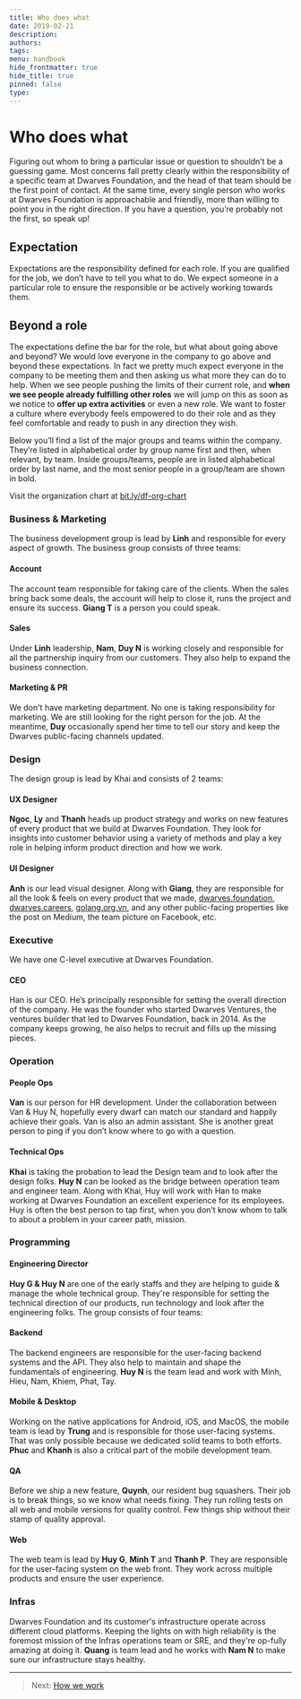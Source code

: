 ```yaml
---
title: Who does what
date: 2019-02-21
description: 
authors: 
tags: 
menu: handbook
hide_frontmatter: true
hide_title: true
pinned: false
type:
---
```

# Who does what
Figuring out whom to bring a particular issue or question to shouldn’t be a guessing game. Most concerns fall pretty clearly within the responsibility of a specific team at Dwarves Foundation, and the head of that team should be the first point of contact. At the same time, every single person who works at Dwarves Foundation is approachable and friendly, more than willing to point you in the right direction. If you have a question, you’re probably not the first, so speak up!

## Expectation
Expectations are the responsibility defined for each role. If you are qualified for the job, we don’t have to tell you what to do. We expect someone in a particular role to ensure the responsible or be actively working towards them.

## Beyond a role
The expectations define the bar for the role, but what about going above and beyond? We would love everyone in the company to go above and beyond these expectations. In fact we pretty much expect everyone in the company to be meeting them and then asking us what more they can do to help.
When we see people pushing the limits of their current role, and **when we see people already fulfilling other roles** we will jump on this as soon as we notice to **offer up extra activities** or even a new role.
We want to foster a culture where everybody feels empowered to do their role and as they feel comfortable and ready to push in any direction they wish.

Below you’ll find a list of the major groups and teams within the company. They’re listed in alphabetical order by group name first and then, when relevant, by team. Inside groups/teams, people are in listed alphabetical order by last name, and the most senior people in a group/team are shown in bold.

Visit the organization chart at [bit.ly/df-org-chart](https://bit.ly/df-org-chart)

### Business & Marketing
The business development group is lead by **Linh** and responsible for every aspect of growth. The business group consists of three teams:

#### Account
The account team responsible for taking care of the clients. When the sales bring back some deals, the account will help to close it, runs the project and ensure its success. **Giang T** is a person you could speak.

#### Sales
Under **Linh** leadership, **Nam**, **Duy N** is working closely and responsible for all the partnership inquiry from our customers. They also help to expand the business connection.

#### Marketing & PR
We don't have marketing department. No one is taking responsibility for marketing. We are still looking for the right person for the job. At the meantime, **Duy** occasionally spend her time to tell our story and keep the Dwarves public-facing channels updated.

### Design
The design group is lead by Khai and consists of 2 teams:

#### UX Designer
**Ngoc**, **Ly** and **Thanh** heads up product strategy and works on new features of every product that we build at Dwarves Foundation. They look for insights into customer behavior using a variety of methods and play a key role in helping inform product direction and how we work.

#### UI Designer
**Anh** is our lead visual designer. Along with **Giang**, they are responsible for all the look & feels on every product that we made, [dwarves.foundation](https://dwarves.foundation), [dwarves.careers](https://dwarves.careers), [golang.org.vn](https://golang.org.vn), and any other public-facing properties like the post on Medium, the team picture on Facebook, etc.

### Executive
We have one C-level executive at Dwarves Foundation.

#### CEO
Han is our CEO. He’s principally responsible for setting the overall direction of the company. He was the founder who started Dwarves Ventures, the ventures builder that led to Dwarves Foundation, back in 2014. As the company keeps growing, he also helps to recruit and fills up the missing pieces.

### Operation
#### People Ops
**Van** is our person for HR development. Under the collaboration between Van & Huy N, hopefully every dwarf can match our standard and happily achieve their goals. Van is also an admin assistant. She is another great person to ping if you don’t know where to go with a question.

#### Technical Ops
**Khai** is taking the probation to lead the Design team and to look after the design folks. **Huy N** can be looked as the bridge between operation team and engineer team. Along with Khai, Huy will work with Han to make working at Dwarves Foundation an excellent experience for its employees. Huy is often the best person to tap first, when you don’t know whom to talk to about a problem in your career path, mission.

### Programming
#### Engineering Director
**Huy G & Huy N** are one of the early staffs and they are helping to guide & manage the whole technical group. They're responsible for setting the technical direction of our products, run technology and look after the engineering folks. The group consists of four teams:

#### Backend
The backend engineers are responsible for the user-facing backend systems and the API. They also help to maintain and shape the fundamentals of engineering. **Huy N** is the team lead and work with Minh, Hieu, Nam, Khiem, Phat, Tay.

#### Mobile & Desktop
Working on the native applications for Android, iOS, and MacOS, the mobile team is lead by **Trung** and is responsible for those user-facing systems. That was only possible because we dedicated solid teams to both efforts. **Phuc** and **Khanh** is also a critical part of the mobile development team.

#### QA
Before we ship a new feature, **Quynh**, our resident bug squashers. Their job is to break things, so we know what needs fixing. They run rolling tests on all web and mobile versions for quality control. Few things ship without their stamp of quality approval.

#### Web
The web team is lead by **Huy G**, **Minh T** and **Thanh P**. They are responsible for the user-facing system on the web front. They work across multiple products and ensure the user experience.

### Infras
Dwarves Foundation and its customer's infrastructure operate across different cloud platforms. Keeping the lights on with high reliability is the foremost mission of the Infras operations team or SRE, and they're op-fully amazing at doing it. **Quang** is team lead and he works with **Nam N** to make sure our infrastructure stays healthy.

---

> Next: [How we work](how-we-work.md)